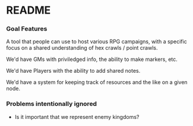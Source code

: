 # README


### Goal Features

A tool that people can use to host various RPG campaigns, with a specific focus on a shared understanding of hex crawls / point crawls.

We'd have GMs with priviledged info, the ability to make markers, etc. 

We'd have Players with the ability to add shared notes.

We'd have a system for keeping track of resources and the like on a given node.


### Problems intentionally ignored

* Is it important that we represent enemy kingdoms?